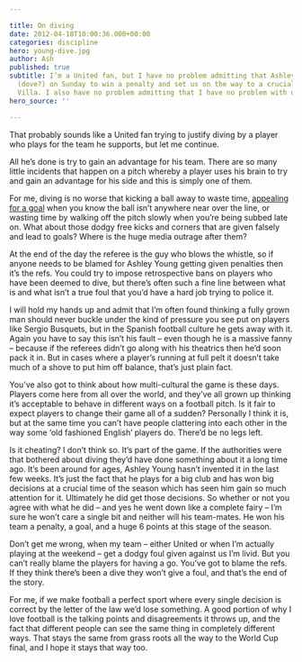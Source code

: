 ```yaml
---

title: On diving
date: 2012-04-18T10:00:36.000+00:00
categories: discipline
hero: young-dive.jpg
author: Ash
published: true
subtitle: I’m a United fan, but I have no problem admitting that Ashley Young dived
  (dove?) on Sunday to win a penalty and set us on the way to a crucial win against
  Villa. I also have no problem admitting that I have no problem with diving.
hero_source: ''

---
```

That probably sounds like a United fan trying to justify diving by a player who plays for the team he supports, but let me continue.

All he’s done is try to gain an advantage for his team. There are so many little incidents that happen on a pitch whereby a player uses his brain to try and gain an advantage for his side and this is simply one of them.

For me, diving is no worse that kicking a ball away to waste time, [appealing for a goal](http://www.youtube.com/watch?v=cuKgHICgCRs) when you know the ball isn’t anywhere near over the line, or wasting time by walking off the pitch slowly when you’re being subbed late on. What about those dodgy free kicks and corners that are given falsely and lead to goals? Where is the huge media outrage after them?

At the end of the day the referee is the guy who blows the whistle, so if anyone needs to be blamed for Ashley Young getting given penalties then it’s the refs. You could try to impose retrospective bans on players who have been deemed to dive, but there’s often such a fine line between what is and what isn’t a true foul that you’d have a hard job trying to police it.

I will hold my hands up and admit that I’m often found thinking a fully grown man should never buckle under the kind of pressure you see put on players like Sergio Busquets, but in the Spanish football culture he gets away with it. Again you have to say this isn’t his fault – even though he is a massive fanny – because if the referees didn’t go along with his theatrics then he’d soon pack it in. But in cases where a player’s running at full pelt it doesn’t take much of a shove to put him off balance, that’s just plain fact.

You’ve also got to think about how multi-cultural the game is these days. Players come here from all over the world, and they’ve all grown up thinking it’s acceptable to behave in different ways on a football pitch. Is it fair to expect players to change their game all of a sudden? Personally I think it is, but at the same time you can’t have people clattering into each other in the way some ‘old fashioned English’ players do. There’d be no legs left.

Is it cheating? I don’t think so. It’s part of the game. If the authorities were that bothered about diving they’d have done something about it a long time ago. It’s been around for ages, Ashley Young hasn’t invented it in the last few weeks. It’s just the fact that he plays for a big club and has won big decisions at a crucial time of the season which has seen him gain so much attention for it. Ultimately he did get those decisions. So whether or not you agree with what he did – and yes he went down like a complete fairy – I’m sure he won’t care a single bit and neither will his team-mates. He won his team a penalty, a goal, and a huge 6 points at this stage of the season.

Don’t get me wrong, when my team – either United or when I’m actually playing at the weekend – get a dodgy foul given against us I’m livid. But you can’t really blame the players for having a go. You’ve got to blame the refs. If they think there’s been a dive they won’t give a foul, and that’s the end of the story.

For me, if we make football a perfect sport where every single decision is correct by the letter of the law we’d lose something. A good portion of why I love football is the talking points and disagreements it throws up, and the fact that different people can see the same thing in completely different ways. That stays the same from grass roots all the way to the World Cup final, and I hope it stays that way too.